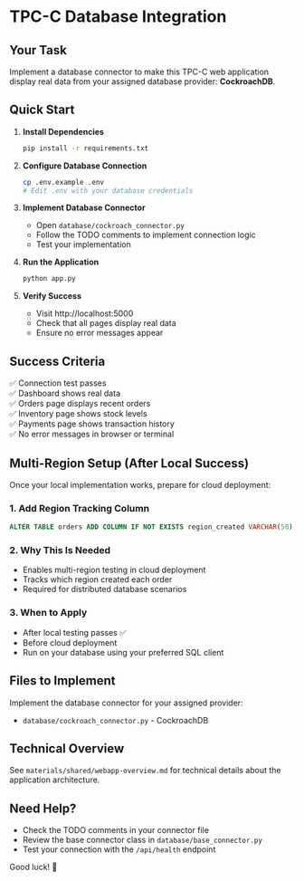 # TPC-C Database Integration

## Your Task

Implement a database connector to make this TPC-C web application display real data from your assigned database provider: **CockroachDB**.

## Quick Start

1. **Install Dependencies**
   ```bash
   pip install -r requirements.txt
   ```

2. **Configure Database Connection**
   ```bash
   cp .env.example .env
   # Edit .env with your database credentials
   ```

3. **Implement Database Connector**
   - Open `database/cockroach_connector.py`
   - Follow the TODO comments to implement connection logic
   - Test your implementation

4. **Run the Application**
   ```bash
   python app.py
   ```

5. **Verify Success**
   - Visit http://localhost:5000
   - Check that all pages display real data
   - Ensure no error messages appear

## Success Criteria

✅ Connection test passes  
✅ Dashboard shows real data  
✅ Orders page displays recent orders  
✅ Inventory page shows stock levels  
✅ Payments page shows transaction history  
✅ No error messages in browser or terminal  

## Multi-Region Setup (After Local Success)

Once your local implementation works, prepare for cloud deployment:

### 1. Add Region Tracking Column
```sql
ALTER TABLE orders ADD COLUMN IF NOT EXISTS region_created VARCHAR(50);
```

### 2. Why This Is Needed
- Enables multi-region testing in cloud deployment
- Tracks which region created each order
- Required for distributed database scenarios

### 3. When to Apply
- After local testing passes ✅
- Before cloud deployment
- Run on your database using your preferred SQL client

## Files to Implement

Implement the database connector for your assigned provider:

- `database/cockroach_connector.py` - CockroachDB

## Technical Overview

See `materials/shared/webapp-overview.md` for technical details about the application architecture.

## Need Help?

- Check the TODO comments in your connector file
- Review the base connector class in `database/base_connector.py`
- Test your connection with the `/api/health` endpoint

Good luck! 🚀
